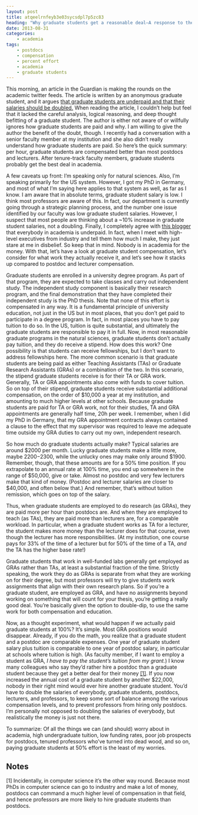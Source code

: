 ```yaml
---
layout: post
title: atqeelrnfeyb3e03sycsdpl7p5zc83
heading: "Why graduate students get a reasonable deal—A response to the anonymous grad student in the Guardian"
date: 2013-08-31
categories: 
    - academia
tags:
    - postdocs
    - compensation
    - percent effort
    - academia
    - graduate students
---
```

This morning, an article in the Guardian is making the rounds on the academic twitter feeds. The article is written by an anonymous graduate student, and it argues [that graduate students are underpaid and that their salaries should be doubled.](http://www.theguardian.com/higher-education-network/2013/aug/30/what-does-phd-stand-for) When reading the article, I couldn’t help but feel that it lacked the careful analysis, logical reasoning, and deep thought befitting of a graduate student. The author is either not aware of or willfully ignores how graduate students are paid and why. I am willing to give the author the benefit of the doubt, though. I recently had a conversation with a senior faculty member at my institution and she also didn’t really understand how graduate students are paid. So here’s the quick summary: per hour, graduate students are compensated better than most postdocs and lecturers. After tenure-track faculty members, graduate students probably get the best deal in academia.

<!--more-->

A few caveats up front: I’m speaking only for natural sciences. Also, I’m speaking primarily for the US system. However, I got my PhD in Germany, and most of what I’m saying here applies to that system as well, as far as I know. I am aware that in absolute terms, graduate student salary is low. I think most professors are aware of this. In fact, our department is currently going through a strategic planning process, and the number one issue identified by our faculty was low graduate student salaries. However, I suspect that most people are thinking about a ~10% increase in graduate student salaries, not a doubling. Finally, I completely agree with [this blogger](http://anothersb.blogspot.co.uk/2013/08/lets-pay-phd-students-more-and.html) that everybody in academia is underpaid. In fact, when I meet with high-level executives from industry and tell them how much I make, they just stare at me in disbelief. So keep that in mind. Nobody is in academia for the money. With that, let’s have a look at graduate student compensation, let’s consider for what work they actually receive it, and let’s see how it stacks up compared to postdoc and lecturer compensation.

Graduate students are enrolled in a university degree program. As part of that program, they are expected to take classes and carry out independent study. The independent study component is basically their research program, and the final demonstration that they have completed their independent study is the PhD thesis. Note that none of this effort is compensated in any way. It is a fundamental principle of university education, not just in the US but in most places, that you don’t get paid to participate in a degree program. In fact, in most places you have to pay tuition to do so. In the US, tuition is quite substantial, and ultimately the graduate students are responsible to pay it in full. Now, in most reasonable graduate programs in the natural sciences, graduate students don’t actually pay tuition, and they do receive a stipend. How does this work? One possibility is that students can receive fellowships, but I don’t want to address fellowships here. The more common scenario is that graduate students are being paid as either Teaching Assistants (TAs) or Graduate Research Assistants (GRAs) or a combination of the two. In this scenario, the stipend graduate students receive is for their TA or GRA work. Generally, TA or GRA appointments also come with funds to cover tuition. So on top of their stipend, graduate students receive substantial additional compensation, on the order of $10,000 a year at my institution, and amounting to much higher levels at other schools. Because graduate students are paid for TA or GRA work, not for their studies, TA and GRA appointments are generally half time, 20h per week. I remember, when I did my PhD in Germany, that my GRA appointment contracts always contained a clause to the effect that my supervisor was required to leave me adequate time outside my GRA duties to carry out my own, independent research.

So how much do graduate students actually make? Typical salaries are around $2000 per month. Lucky graduate students make a little more, maybe $2200-$2300, while the unlucky ones may make only around $1900. Remember, though, that these amounts are for a 50% time position. If you extrapolate to an annual rate at 100% time, you end up somewhere in the range of $50,000, give or take. Almost no postdoc and very few lecturers make that kind of money. (Postdoc and lecturer salaries are closer to $40,000, and often below that.) And remember, that’s without tuition remission, which goes on top of the salary.

Thus, when graduate students are employed to do research (as GRAs), they are paid more per hour than postdocs are. And when they are employed to teach (as TAs), they are paid more than lecturers are, for a comparable workload. In particular, when a graduate student works as TA for a lecturer, the student makes more money than the lecturer does for that course, even though the lecturer has more responsibilities. (At my institution, one course pays for 33% of the time of a lecturer but for 50% of the time of a TA, *and* the TA has the higher base rate!)

Graduate students that work in well-funded labs generally get employed as GRAs rather than TAs, at least a substantial fraction of the time. Strictly speaking, the work they do as GRAs is separate from what they are working on for their degree, but most professors will try to give students work assignments that align with their own research plans. So if you’re a graduate student, are employed as GRA, and have no assignments beyond working on something that will count for your thesis, you’re getting a really good deal. You’re basically given the option to double-dip, to use the same work for both compensation and education. 

Now, as a thought experiment, what would happen if we actually paid graduate students at 100%? It’s simple. Most GRA positions would disappear. Already, if you do the math, you realize that a graduate student and a postdoc are comparable expenses. One year of graduate student salary plus tuition is comparable to one year of postdoc salary, in particular at schools where tuition is high. (As faculty member, if I want to employ a student as GRA, *I have to pay the student’s tuition from my grant.*) I know many colleagues who say they’d rather hire a postdoc than a graduate student because they get a better deal for their money [[1]](#note1). If you now increased the annual cost of a graduate student by another $22,000, nobody in their right mind would ever hire another graduate student. You’d have to double the salaries of everybody, graduate students, postdocs, lecturers, and professors, to keep some sort of balance among the various compensation levels, and to prevent professors from hiring only postdocs. I’m personally not opposed to doubling the salaries of everybody, but realistically the money is just not there.

To summarize: Of all the things we can (and should) worry about in academia, high undergraduate tuition, low funding rates, poor job prospects for postdocs, tenured professors who’ve turned into dead wood, and so on, paying graduate students at 50% effort is the least of my worries. 

## Notes

[1]<a id="note1"></a> Incidentally, in computer science it’s the other way round. Because most PhDs in computer science can go to industry and make a lot of money, postdocs can command a much higher level of compensation in that field, and hence professors are more likely to hire graduate students than postdocs.

